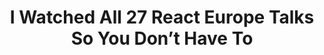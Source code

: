 ---
layout: externalpost
title: "I Watched All 27 React Europe Talks So You Don’t Have To"
redirect_url: https://www.telerik.com/blogs/i-watched-all-27-react-europe-talks-so-you-dont-have-to
publication_name: "Telerik Blog"
publication_url: "https://www.telerik.com/blogs"
---